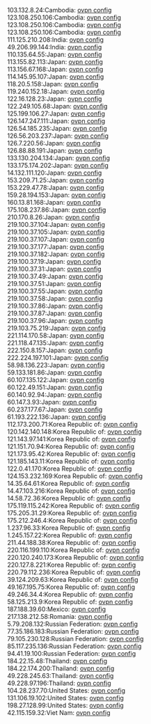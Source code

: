 103.132.8.24:Cambodia: [ovpn config](vpn/103_132_8_24.ovpn)  
123.108.250.106:Cambodia: [ovpn config](vpn/123_108_250_106.ovpn)  
123.108.250.106:Cambodia: [ovpn config](vpn/123_108_250_106.ovpn)  
123.108.250.106:Cambodia: [ovpn config](vpn/123_108_250_106.ovpn)  
111.125.210.208:India: [ovpn config](vpn/111_125_210_208.ovpn)  
49.206.99.144:India: [ovpn config](vpn/49_206_99_144.ovpn)  
110.135.64.55:Japan: [ovpn config](vpn/110_135_64_55.ovpn)  
113.155.82.113:Japan: [ovpn config](vpn/113_155_82_113.ovpn)  
113.156.67.168:Japan: [ovpn config](vpn/113_156_67_168.ovpn)  
114.145.95.107:Japan: [ovpn config](vpn/114_145_95_107.ovpn)  
118.20.5.158:Japan: [ovpn config](vpn/118_20_5_158.ovpn)  
119.240.152.18:Japan: [ovpn config](vpn/119_240_152_18.ovpn)  
122.16.128.23:Japan: [ovpn config](vpn/122_16_128_23.ovpn)  
122.249.105.68:Japan: [ovpn config](vpn/122_249_105_68.ovpn)  
125.199.106.27:Japan: [ovpn config](vpn/125_199_106_27.ovpn)  
126.147.247.111:Japan: [ovpn config](vpn/126_147_247_111.ovpn)  
126.54.185.235:Japan: [ovpn config](vpn/126_54_185_235.ovpn)  
126.56.203.237:Japan: [ovpn config](vpn/126_56_203_237.ovpn)  
126.7.220.56:Japan: [ovpn config](vpn/126_7_220_56.ovpn)  
126.88.88.191:Japan: [ovpn config](vpn/126_88_88_191.ovpn)  
133.130.204.134:Japan: [ovpn config](vpn/133_130_204_134.ovpn)  
133.175.174.202:Japan: [ovpn config](vpn/133_175_174_202.ovpn)  
14.132.111.120:Japan: [ovpn config](vpn/14_132_111_120.ovpn)  
153.209.71.25:Japan: [ovpn config](vpn/153_209_71_25.ovpn)  
153.229.47.78:Japan: [ovpn config](vpn/153_229_47_78.ovpn)  
159.28.194.153:Japan: [ovpn config](vpn/159_28_194_153.ovpn)  
160.13.81.168:Japan: [ovpn config](vpn/160_13_81_168.ovpn)  
175.108.237.86:Japan: [ovpn config](vpn/175_108_237_86.ovpn)  
210.170.8.26:Japan: [ovpn config](vpn/210_170_8_26.ovpn)  
219.100.37.104:Japan: [ovpn config](vpn/219_100_37_104.ovpn)  
219.100.37.105:Japan: [ovpn config](vpn/219_100_37_105.ovpn)  
219.100.37.107:Japan: [ovpn config](vpn/219_100_37_107.ovpn)  
219.100.37.177:Japan: [ovpn config](vpn/219_100_37_177.ovpn)  
219.100.37.182:Japan: [ovpn config](vpn/219_100_37_182.ovpn)  
219.100.37.19:Japan: [ovpn config](vpn/219_100_37_19.ovpn)  
219.100.37.31:Japan: [ovpn config](vpn/219_100_37_31.ovpn)  
219.100.37.49:Japan: [ovpn config](vpn/219_100_37_49.ovpn)  
219.100.37.51:Japan: [ovpn config](vpn/219_100_37_51.ovpn)  
219.100.37.55:Japan: [ovpn config](vpn/219_100_37_55.ovpn)  
219.100.37.58:Japan: [ovpn config](vpn/219_100_37_58.ovpn)  
219.100.37.86:Japan: [ovpn config](vpn/219_100_37_86.ovpn)  
219.100.37.87:Japan: [ovpn config](vpn/219_100_37_87.ovpn)  
219.100.37.96:Japan: [ovpn config](vpn/219_100_37_96.ovpn)  
219.103.75.219:Japan: [ovpn config](vpn/219_103_75_219.ovpn)  
221.114.170.58:Japan: [ovpn config](vpn/221_114_170_58.ovpn)  
221.118.47.135:Japan: [ovpn config](vpn/221_118_47_135.ovpn)  
222.150.8.157:Japan: [ovpn config](vpn/222_150_8_157.ovpn)  
222.224.197.101:Japan: [ovpn config](vpn/222_224_197_101.ovpn)  
58.98.136.223:Japan: [ovpn config](vpn/58_98_136_223.ovpn)  
59.133.181.86:Japan: [ovpn config](vpn/59_133_181_86.ovpn)  
60.107.135.122:Japan: [ovpn config](vpn/60_107_135_122.ovpn)  
60.122.49.151:Japan: [ovpn config](vpn/60_122_49_151.ovpn)  
60.140.92.94:Japan: [ovpn config](vpn/60_140_92_94.ovpn)  
60.147.3.93:Japan: [ovpn config](vpn/60_147_3_93.ovpn)  
60.237.177.67:Japan: [ovpn config](vpn/60_237_177_67.ovpn)  
61.193.222.136:Japan: [ovpn config](vpn/61_193_222_136.ovpn)  
112.173.200.71:Korea Republic of: [ovpn config](vpn/112_173_200_71.ovpn)  
120.142.140.148:Korea Republic of: [ovpn config](vpn/120_142_140_148.ovpn)  
121.143.97.141:Korea Republic of: [ovpn config](vpn/121_143_97_141.ovpn)  
121.151.70.94:Korea Republic of: [ovpn config](vpn/121_151_70_94.ovpn)  
121.173.95.42:Korea Republic of: [ovpn config](vpn/121_173_95_42.ovpn)  
121.185.143.11:Korea Republic of: [ovpn config](vpn/121_185_143_11.ovpn)  
122.0.41.170:Korea Republic of: [ovpn config](vpn/122_0_41_170.ovpn)  
124.153.232.169:Korea Republic of: [ovpn config](vpn/124_153_232_169.ovpn)  
14.35.64.61:Korea Republic of: [ovpn config](vpn/14_35_64_61.ovpn)  
14.47.103.216:Korea Republic of: [ovpn config](vpn/14_47_103_216.ovpn)  
14.58.72.36:Korea Republic of: [ovpn config](vpn/14_58_72_36.ovpn)  
175.119.115.242:Korea Republic of: [ovpn config](vpn/175_119_115_242.ovpn)  
175.205.31.29:Korea Republic of: [ovpn config](vpn/175_205_31_29.ovpn)  
175.212.246.4:Korea Republic of: [ovpn config](vpn/175_212_246_4.ovpn)  
1.237.96.33:Korea Republic of: [ovpn config](vpn/1_237_96_33.ovpn)  
1.245.157.22:Korea Republic of: [ovpn config](vpn/1_245_157_22.ovpn)  
211.44.188.38:Korea Republic of: [ovpn config](vpn/211_44_188_38.ovpn)  
220.116.199.110:Korea Republic of: [ovpn config](vpn/220_116_199_110.ovpn)  
220.120.240.173:Korea Republic of: [ovpn config](vpn/220_120_240_173.ovpn)  
220.127.8.221:Korea Republic of: [ovpn config](vpn/220_127_8_221.ovpn)  
220.79.112.236:Korea Republic of: [ovpn config](vpn/220_79_112_236.ovpn)  
39.124.209.63:Korea Republic of: [ovpn config](vpn/39_124_209_63.ovpn)  
49.167.195.75:Korea Republic of: [ovpn config](vpn/49_167_195_75.ovpn)  
49.246.34.4:Korea Republic of: [ovpn config](vpn/49_246_34_4.ovpn)  
58.125.213.9:Korea Republic of: [ovpn config](vpn/58_125_213_9.ovpn)  
187.188.39.60:Mexico: [ovpn config](vpn/187_188_39_60.ovpn)  
217.138.212.58:Romania: [ovpn config](vpn/217_138_212_58.ovpn)  
5.79.208.132:Russian Federation: [ovpn config](vpn/5_79_208_132.ovpn)  
77.35.186.183:Russian Federation: [ovpn config](vpn/77_35_186_183.ovpn)  
79.105.230.128:Russian Federation: [ovpn config](vpn/79_105_230_128.ovpn)  
85.117.235.136:Russian Federation: [ovpn config](vpn/85_117_235_136.ovpn)  
94.41.19.100:Russian Federation: [ovpn config](vpn/94_41_19_100.ovpn)  
184.22.15.48:Thailand: [ovpn config](vpn/184_22_15_48.ovpn)  
184.22.174.200:Thailand: [ovpn config](vpn/184_22_174_200.ovpn)  
49.228.245.63:Thailand: [ovpn config](vpn/49_228_245_63.ovpn)  
49.228.97.196:Thailand: [ovpn config](vpn/49_228_97_196.ovpn)  
104.28.237.70:United States: [ovpn config](vpn/104_28_237_70.ovpn)  
131.106.19.102:United States: [ovpn config](vpn/131_106_19_102.ovpn)  
198.27.128.99:United States: [ovpn config](vpn/198_27_128_99.ovpn)  
42.115.159.32:Viet Nam: [ovpn config](vpn/42_115_159_32.ovpn)  
